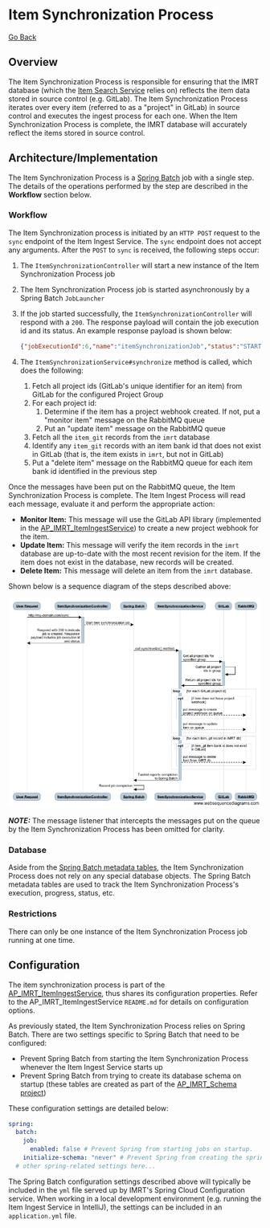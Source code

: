 # Item Synchronization Process

[Go Back](Architecture.md)

## Overview
The Item Synchronization Process is responsible for ensuring that the IMRT database (which the [Item Search Service](https://github.com/SmarterApp/AP_IMRT_ItemSearchService) relies on) reflects the item data stored in source control (e.g. GitLab).  The Item Synchronization Process iterates over every item (referred to as a "project" in GitLab) in source control and executes the ingest process for each one.  When the Item Synchronization Process is complete, the IMRT database will accurately reflect the items stored in source control.

## Architecture/Implementation
The Item Synchronization Process is a [Spring Batch](https://projects.spring.io/spring-batch/) job with a single step.  The details of the operations performed by the step are described in the **Workflow** section below.

### Workflow
The Item Synchronization process is initiated by an `HTTP POST` request to the `sync` endpoint of the Item Ingest Service.  The `sync` endpoint does not accept any arguments.  After the `POST` to `sync` is received, the following steps occur:

1. The `ItemSynchronizationController` will start a new instance of the Item Synchronization Process job
2. The Item Synchronization Process job is started asynchronously by a Spring Batch `JobLauncher`
3. If the job started successfully, the `ItemSynchronizationController` will respond with a `200`.  The response payload will contain the job execution id and its status.  An example response payload is shown below:

	```json
	{"jobExecutionId":6,"name":"itemSynchronizationJob","status":"STARTING"}
	```
	 
4. The `ItemSynchronizationService#synchronize` method is called, which does the following:
    1. Fetch all project ids (GitLab's unique identifier for an item) from GitLab for the configured Project Group
    2. For each project id:
        1.  Determine if the item has a project webhook created.  If not, put a "monitor item" message on the RabbitMQ queue
        2. Put an "update item" message on the RabbitMQ queue
    3. Fetch all the `item_git` records from the `imrt` database
    4. Identify any `item_git` records with an item bank id that does not exist in GitLab (that is, the item exists in `imrt`, but not in GitLab)
    5. Put a "delete item" message on the RabbitMQ queue for each item bank id identified in the previous step

Once the messages have been put on the RabbitMQ queue, the Item Synchronization Process is complete.  The Item Ingest Process will read each message, evaluate it and perform the appropriate action:

* **Monitor Item:** This message will use the GitLab API library (implemented in the [AP\_IMRT\_ItemIngestService](https://github.com/SmarterApp/AP_IMRT_ItemIngestService/blob/develop/src/main/java/org/opentestsystem/ap/imrt/iis/client/GitlabClientImpl.java)) to create a new project webhook for the item.
* **Update Item:** This message will verify the item records in the `imrt` database are up-to-date with the most recent revision for the item.  If the item does not exist in the database, new records will be created.
* **Delete Item:** This message will delete an item from the `imrt` database.

Shown below is a sequence diagram of the steps described above:

![item synchronization sequence diagram](assets/images/imrt-item-sync-job-sequence.png)

***NOTE:*** The message listener that intercepts the messages put on the queue by the Item Synchronization Process has been omitted for clarity.

### Database
Aside from the [Spring Batch metadata tables](https://docs.spring.io/spring-batch/trunk/reference/html/metaDataSchema.html), the Item Synchronization Process does not rely on any special database objects.  The Spring Batch metadata tables are used to track the Item Synchronization Process's execution, progress, status, etc.

### Restrictions
There can only be one instance of the Item Synchronization Process job running at one time.

## Configuration
The item synchronization process is part of the [AP\_IMRT\_ItemIngestService](https://github.com/SmarterApp/AP_IMRT_ItemIngestService), thus shares its configuration properties.  Refer to the AP\_IMRT\_ItemIngestService `README.md` for details on configuration options.

As previously stated, the Item Synchronization Process relies on Spring Batch.  There are two settings specific to Spring Batch that need to be configured:

* Prevent Spring Batch from starting the Item Synchronization Process whenever the Item Ingest Service starts up
* Prevent Spring Batch from trying to create its database schema on startup (these tables are created as part of the [AP\_IMRT\_Schema project](https://github.com/SmarterApp/AP_IMRT_Schema))

These configuration settings are detailed below:

```yaml
spring:
  batch:
    job:
      enabled: false # Prevent Spring from starting jobs on startup.
    initialize-schema: "never" # Prevent Spring from creating the spring batch schema on startup.
  # other spring-related settings here...
```

The Spring Batch configuration settings described above will typically be included in the `yml` file served up by IMRT's Spring Cloud Configuration service.  When working in a local development environment (e.g. running the Item Ingest Service in IntelliJ), the settings can be included in an `application.yml` file.